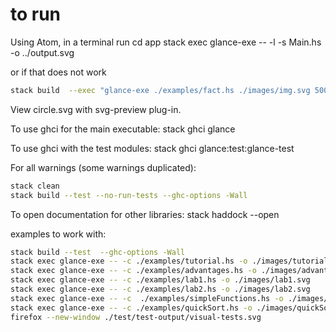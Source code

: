 # to run

Using Atom, in a terminal run
cd app
stack exec glance-exe -- -l -s Main.hs -o ../output.svg

or if that does not work
<!-- stack build  --exec "glance-exe -o output.svg -w 500" -->
```bash
stack build  --exec "glance-exe ./examples/fact.hs ./images/img.svg 500"
```

View circle.svg with svg-preview plug-in.

To use ghci for the main executable:
stack ghci glance

To use ghci with the test modules:
stack ghci glance:test:glance-test

For all warnings (some warnings duplicated):

```bash
stack clean
stack build --test --no-run-tests --ghc-options -Wall
```

To open documentation for other libraries:
stack haddock --open <package-name>

examples to work with:

```bash
stack build --test  --ghc-options -Wall
stack exec glance-exe -- -c ./examples/tutorial.hs -o ./images/tutorial.svg
stack exec glance-exe -- -c ./examples/advantages.hs -o ./images/advantages.svg
stack exec glance-exe -- -c ./examples/lab1.hs -o ./images/lab1.svg
stack exec glance-exe -- -c ./examples/lab2.hs -o ./images/lab2.svg
stack exec glance-exe -- -c  ./examples/simpleFunctions.hs -o ./images/simpleFunctions.svg
stack exec glance-exe -- -c ./examples/quickSort.hs -o ./images/quickSort.svg
firefox --new-window ./test/test-output/visual-tests.svg
```
